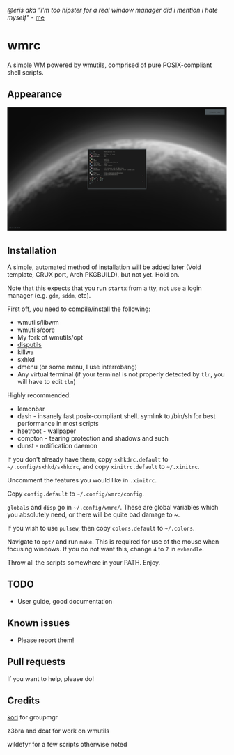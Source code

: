 _@eris aka "i'm too hipster for a real window manager did i mention i hate
myself"_ - [me](https://quitter.se/notice/4693467)

# wmrc

A simple WM powered by wmutils, comprised of pure POSIX-compliant shell scripts.

## Appearance

![wmrc](img/wmrc.png)

## Installation

A simple, automated method of installation will be added later (Void template, CRUX port, Arch PKGBUILD), but not yet. Hold on.

Note that this expects that you run `startx` from a tty, not use a login manager (e.g. `gdm`, `sddm`, etc).

First off,  you need to compile/install the following:

* wmutils/libwm
* wmutils/core
* My fork of wmutils/opt
* [disputils](https://github.com/ix/disputils)
* killwa
* sxhkd
* dmenu (or some menu, I use interrobang)
* Any virtual terminal (if your terminal is not properly detected by `tln`, you will have to edit `tln`)

Highly recommended:

* lemonbar
* dash - insanely fast posix-compliant shell. symlink to /bin/sh for best performance in most scripts
* hsetroot - wallpaper
* compton - tearing protection and shadows and such
* dunst - notification daemon

If you don't already have them, copy `sxhkdrc.default` to `~/.config/sxhkd/sxhkdrc`, and copy `xinitrc.default` to `~/.xinitrc`.

Uncomment the features you would like in `.xinitrc`.

Copy `config.default` to `~/.config/wmrc/config`.

`globals` and `disp` go in `~/.config/wmrc/`. These are global variables which
you absolutely need, or there will be quite bad damage to ~.

If you wish to use `pulsew`, then copy `colors.default` to `~/.colors`.

Navigate to `opt/` and run `make`. This is required for use of the mouse when focusing windows. If you do not want this, change `4` to `7` in `evhandle`.

Throw all the scripts somewhere in your PATH. Enjoy.

## TODO

* User guide, good documentation

## Known issues

* Please report them!

## Pull requests

If you want to help, please do!

## Credits

[kori](https://github.com/kori) for groupmgr

z3bra and dcat for work on wmutils

wildefyr for a few scripts otherwise noted
